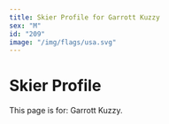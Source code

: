 ```yaml
---
title: Skier Profile for Garrott Kuzzy
sex: "M"
id: "209"
image: "/img/flags/usa.svg" 
---
```


# Skier Profile

This page is for: Garrott Kuzzy.
    